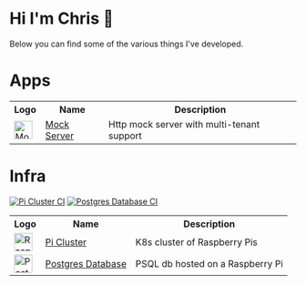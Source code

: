 # Hi I'm Chris 👋

Below you can find some of the various things I've developed.

# Apps

<table>
    <tr>
        <th>Logo</th>
        <th>Name</th>
        <th>Description</th>
    </tr>
    <tr>
        <td><img alt="Mock Server" width="32" src="https://seeklogo.com/images/M/minnesota-golden-gophers-logo-C48DD531E2-seeklogo.com.png"></td>
        <td><a href="https://github.com/baumac/baumac/blob/main/apps/mock-server">Mock Server</a></td>
        <td>Http mock server with multi-tenant support</td>
    </tr>
</table>

# Infra
[![Pi Cluster CI](https://github.com/baumac/baumac/actions/workflows/pi-cluster.yaml/badge.svg)](https://github.com/baumac/baumac/actions/workflows/pi-cluster.yaml)
[![Postgres Database CI](https://github.com/baumac/baumac/actions/workflows/psql-database.yaml/badge.svg)](https://github.com/baumac/baumac/actions/workflows/psql-database.yaml)

<table>
    <tr>
        <th>Logo</th>
        <th>Name</th>
        <th>Description</th>
    </tr>
    <tr>
        <td><img alt="Raspberry Pi" width="32" src="https://www.raspberrypi.com/app/uploads/2021/10/cropped-Raspberry-Pi-Favicon-100x100-1-300x300.png"></td>
        <td><a href="https://github.com/baumac/baumac/blob/main/infra/pi-cluster">Pi Cluster</a></td>
        <td>K8s cluster of Raspberry Pis</td>
    </tr>
    <tr>
        <td><img alt="PostgreSQL logo" width="32" src="https://wiki.postgresql.org/images/a/a4/PostgreSQL_logo.3colors.svg"></td>
        <td><a href="https://github.com/baumac/baumac/blob/main/infra/psql-database">Postgres Database</a></td>
        <td>PSQL db hosted on a Raspberry Pi</td>
    </tr> 
</table>
